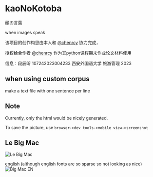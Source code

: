 # kaoNoKotoba
顔の言葉

when images speak

该项目的创作构思由本人和 [@chenrcy](https://github.com/Chenrcy) 协力完成，

授权给合作者 [@chenrcy](https://github.com/Chenrcy) 作为其python课程期末作业论文材料使用

信息：段辰昕 107242023004233 西安外国语大学 旅游管理 2023

## when using custom corpus

make a text file with one sentence per line

## Note

Currently, only the html would be nicely generated. 

To save the picture, use `browser->dev tools->mobile view->screenshot`

## Le Big Mac

![Le Big Mac](mac_kotoba.png)

english (although english fonts are so sparse so not looking as nice)
![Big Mac EN](mac-en_kotoba.png)
